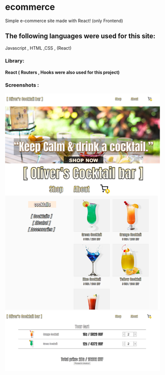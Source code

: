 # ecommerce
Simple e-commerce site made with React! (only Frontend)


## The following languages were used for this site:
Javascript , HTML ,CSS , (React)
### Library:
#### React ( Routers , Hooks were also used for this project)


### Screenshots :

![Screenshot](https://raw.githubusercontent.com/tailwhip99/ecommerce/main/screenshots/Photo1.png)
![Screenshot](https://raw.githubusercontent.com/tailwhip99/ecommerce/main/screenshots/Photo2.png)
![Screenshot](https://raw.githubusercontent.com/tailwhip99/ecommerce/main/screenshots/Photo3.png)
